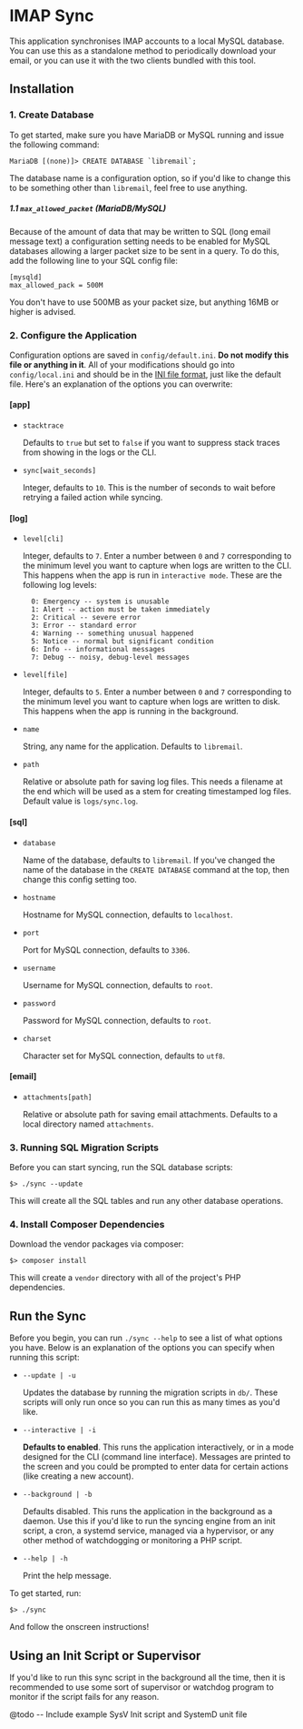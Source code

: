 # IMAP Sync

This application synchronises IMAP accounts to a local MySQL database. You can
use this as a standalone method to periodically download your email, or you can
use it with the two clients bundled with this tool.

## Installation

### 1. Create Database

To get started, make sure you have MariaDB or MySQL running and issue the
following command:

    MariaDB [(none)]> CREATE DATABASE `libremail`;

The database name is a configuration option, so if you'd like to change this to
be something other than `libremail`, feel free to use anything.

##### 1.1 `max_allowed_packet` (MariaDB/MySQL)

Because of the amount of data that may be written to SQL (long email message text)
a configuration setting needs to be enabled for MySQL databases allowing a larger
packet size to be sent in a query. To do this, add the following line to your SQL
config file:

    [mysqld]
    max_allowed_pack = 500M
    
You don't have to use 500MB as your packet size, but anything 16MB or higher is advised.

### 2. Configure the Application

Configuration options are saved in `config/default.ini`. **Do not modify this
file or anything in it**. All of your modifications should go into
`config/local.ini` and should be in the
[INI file format](https://en.wikipedia.org/wiki/INI_file), just like the default
file. Here's an explanation of the options you can overwrite:

#### [app]

* `stacktrace`

  Defaults to `true` but set to `false` if you want to suppress stack traces
  from showing in the logs or the CLI.

* `sync[wait_seconds]`

  Integer, defaults to `10`. This is the number of seconds to wait before
  retrying a failed action while syncing.

#### [log]

* `level[cli]`

  Integer, defaults to `7`. Enter a number between `0` and `7` corresponding to
the minimum level you want to capture when logs are written to the CLI. This
happens when the app is run in `interactive mode`. These are the following log
levels:

        0: Emergency -- system is unusable
        1: Alert -- action must be taken immediately
        2: Critical -- severe error
        3: Error -- standard error
        4: Warning -- something unusual happened
        5: Notice -- normal but significant condition
        6: Info -- informational messages
        7: Debug -- noisy, debug-level messages

* `level[file]`

  Integer, defaults to `5`. Enter a number between `0` and `7` corresponding to
the minimum level you want to capture when logs are written to disk. This
happens when the app is running in the background.

* `name`

  String, any name for the application. Defaults to `libremail`.

* `path`

  Relative or absolute path for saving log files. This needs a filename at the
  end which will be used as a stem for creating timestamped log files. Default
  value is `logs/sync.log`.

#### [sql]

* `database`

  Name of the database, defaults to `libremail`. If you've changed the name of
  the database in the `CREATE DATABASE` command at the top, then change this
  config setting too.

* `hostname`

  Hostname for MySQL connection, defaults to `localhost`.

* `port`

  Port for MySQL connection, defaults to `3306`.

* `username`

  Username for MySQL connection, defaults to `root`.

* `password`

  Password for MySQL connection, defaults to `root`.

* `charset`

  Character set for MySQL connection, defaults to `utf8`.

#### [email]

* `attachments[path]`

  Relative or absolute path for saving email attachments. Defaults to a local
directory named `attachments`.

### 3. Running SQL Migration Scripts

Before you can start syncing, run the SQL database scripts:

    $> ./sync --update

This will create all the SQL tables and run any other database operations.

### 4. Install Composer Dependencies

Download the vendor packages via composer:

    $> composer install

This will create a `vendor` directory with all of the project's PHP
dependencies.

## Run the Sync

Before you begin, you can run `./sync --help` to see a list of what options you
have. Below is an explanation of the options you can specify when running this
script:

* `--update | -u`

  Updates the database by running the migration scripts in `db/`. These scripts
  will only run once so you can run this as many times as you'd like.

* `--interactive | -i`

  **Defaults to enabled**. This runs the application interactively, or in a mode
  designed for the CLI (command line interface). Messages are printed to the
  screen and you could be prompted to enter data for certain actions (like
  creating a new account).

* `--background | -b`

  Defaults disabled. This runs the application in the background as a daemon.
  Use this if you'd like to run the syncing engine from an init script, a cron,
  a systemd service, managed via a hypervisor, or any other method of
  watchdogging or monitoring a PHP script.

* `--help | -h`

  Print the help message.

To get started, run:

    $> ./sync

And follow the onscreen instructions!

## Using an Init Script or Supervisor

If you'd like to run this sync script in the background all the time, then it
is recommended to use some sort of supervisor or watchdog program to monitor if
the script fails for any reason.

@todo -- Include example SysV Init script and SystemD unit file
